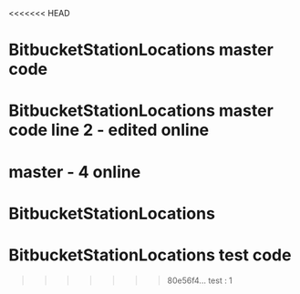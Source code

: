 <<<<<<< HEAD
# BitbucketStationLocations master code
# BitbucketStationLocations master code line 2 - edited online
master - 4 online
=======
# BitbucketStationLocations
# BitbucketStationLocations test code
>>>>>>> 80e56f4... test : 1
